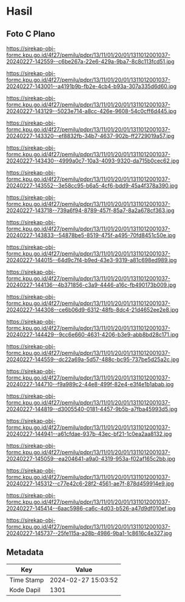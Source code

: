 # Hasil

## Foto C Plano

https://sirekap-obj-formc.kpu.go.id/4f27/pemilu/pdpr/13/11/01/20/01/1311012001037-20240227-142559--c6be267a-22e6-429a-9ba7-8c8c113fcd51.jpg

https://sirekap-obj-formc.kpu.go.id/4f27/pemilu/pdpr/13/11/01/20/01/1311012001037-20240227-143001--a4191b9b-fb2e-4cb4-b93a-307a335d6d60.jpg

https://sirekap-obj-formc.kpu.go.id/4f27/pemilu/pdpr/13/11/01/20/01/1311012001037-20240227-143129--5023e714-a8cc-426e-9608-54c0cff6d445.jpg

https://sirekap-obj-formc.kpu.go.id/4f27/pemilu/pdpr/13/11/01/20/01/1311012001037-20240227-143320--ef8832fb-34b7-4637-902b-ff2729019a57.jpg

https://sirekap-obj-formc.kpu.go.id/4f27/pemilu/pdpr/13/11/01/20/01/1311012001037-20240227-143430--4999a0c7-10a3-4093-9320-da715b0cec62.jpg

https://sirekap-obj-formc.kpu.go.id/4f27/pemilu/pdpr/13/11/01/20/01/1311012001037-20240227-143552--3e58cc95-b6a5-4cf6-bdd9-45a4f378a390.jpg

https://sirekap-obj-formc.kpu.go.id/4f27/pemilu/pdpr/13/11/01/20/01/1311012001037-20240227-143718--739a6f94-8789-457f-85a7-8a2a678cf363.jpg

https://sirekap-obj-formc.kpu.go.id/4f27/pemilu/pdpr/13/11/01/20/01/1311012001037-20240227-143833--54878be5-8519-475f-a495-70fd8451c50e.jpg

https://sirekap-obj-formc.kpu.go.id/4f27/pemilu/pdpr/13/11/01/20/01/1311012001037-20240227-144015--64d9c7f4-b9ed-43e3-9319-a81c698ed989.jpg

https://sirekap-obj-formc.kpu.go.id/4f27/pemilu/pdpr/13/11/01/20/01/1311012001037-20240227-144136--4b371856-c3a9-4446-a16c-fb490173b009.jpg

https://sirekap-obj-formc.kpu.go.id/4f27/pemilu/pdpr/13/11/01/20/01/1311012001037-20240227-144308--ce6b06d9-6312-48fb-8dc4-21d4652ee2e8.jpg

https://sirekap-obj-formc.kpu.go.id/4f27/pemilu/pdpr/13/11/01/20/01/1311012001037-20240227-144429--9cc6e660-4631-4206-b3e9-abb8bd28c171.jpg

https://sirekap-obj-formc.kpu.go.id/4f27/pemilu/pdpr/13/11/01/20/01/1311012001037-20240227-144559--dc22a69a-5d57-488c-bc95-737be5d25a2c.jpg

https://sirekap-obj-formc.kpu.go.id/4f27/pemilu/pdpr/13/11/01/20/01/1311012001037-20240227-144710--f9a989c2-44e8-499f-82e4-e3f4e1b1abab.jpg

https://sirekap-obj-formc.kpu.go.id/4f27/pemilu/pdpr/13/11/01/20/01/1311012001037-20240227-144819--d3005540-0181-4457-9b5b-a7fba45993d5.jpg

https://sirekap-obj-formc.kpu.go.id/4f27/pemilu/pdpr/13/11/01/20/01/1311012001037-20240227-144941--a61cfdae-937b-43ec-bf21-1c0ea2aa8132.jpg

https://sirekap-obj-formc.kpu.go.id/4f27/pemilu/pdpr/13/11/01/20/01/1311012001037-20240227-145059--ea204641-a9a0-4319-953a-f02af165c2bb.jpg

https://sirekap-obj-formc.kpu.go.id/4f27/pemilu/pdpr/13/11/01/20/01/1311012001037-20240227-145312--c77e42c6-28f2-4561-ae7f-878d459914e9.jpg

https://sirekap-obj-formc.kpu.go.id/4f27/pemilu/pdpr/13/11/01/20/01/1311012001037-20240227-145414--6aac5986-ca6c-4d03-b526-a47d9df010ef.jpg

https://sirekap-obj-formc.kpu.go.id/4f27/pemilu/pdpr/13/11/01/20/01/1311012001037-20240227-145737--25fe115a-a28b-4986-9ba1-1c8616c4e327.jpg


## Metadata

| Key        | Value               |
| ---------- | ------------------- |
| Time Stamp | 2024-02-27 15:03:52 |
| Kode Dapil | 1301                |



